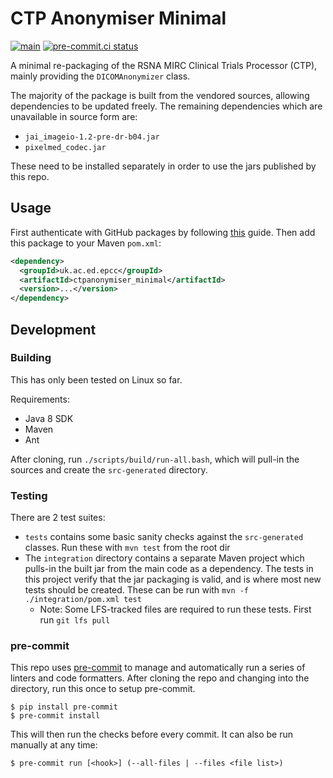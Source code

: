 # CTP Anonymiser Minimal

[![main](https://github.com/smi/ctp-anon-minimal/actions/workflows/main.yml/badge.svg)](https://github.com/smi/ctp-anon-minimal/actions/workflows/main.yml)
[![pre-commit.ci status](https://results.pre-commit.ci/badge/github/SMI/ctp-anon-minimal/main.svg)](https://results.pre-commit.ci/latest/github/SMI/ctp-anon-minimal/main)

A minimal re-packaging of the RSNA MIRC Clinical Trials Processor (CTP), mainly
providing the `DICOMAnonymizer` class.

The majority of the package is built from the vendored sources, allowing
dependencies to be updated freely. The remaining dependencies which are
unavailable in source form are:

- `jai_imageio-1.2-pre-dr-b04.jar`
- `pixelmed_codec.jar`

These need to be installed separately in order to use the jars published by this
repo.

## Usage

First authenticate with GitHub packages by following
[this](https://docs.github.com/en/packages/working-with-a-github-packages-registry/working-with-the-apache-maven-registry#authenticating-to-github-packages)
guide. Then add this package to your Maven `pom.xml`:

```xml
<dependency>
  <groupId>uk.ac.ed.epcc</groupId>
  <artifactId>ctpanonymiser_minimal</artifactId>
  <version>...</version>
</dependency>
```

## Development

### Building

This has only been tested on Linux so far.

Requirements:

- Java 8 SDK
- Maven
- Ant

After cloning, run `./scripts/build/run-all.bash`, which will pull-in the
sources and create the `src-generated` directory.

### Testing

There are 2 test suites:

- `tests` contains some basic sanity checks against the `src-generated`
  classes. Run these with `mvn test` from the root dir
- The `integration` directory contains a separate Maven project which pulls-in
  the built jar from the main code as a dependency. The tests in this project
  verify that the jar packaging is valid, and is where most new tests should
  be created. These can be run with `mvn -f ./integration/pom.xml test`
  - Note: Some LFS-tracked files are required to run these tests. First run
    `git lfs pull`

### pre-commit

This repo uses [pre-commit] to manage and automatically run a series of linters
and code formatters. After cloning the repo and changing into the directory, run
this once to setup pre-commit.

```shell
$ pip install pre-commit
$ pre-commit install
```

This will then run the checks before every commit. It can also be run manually
at any time:

```shell
$ pre-commit run [<hook>] (--all-files | --files <file list>)
```

<!-- Links -->

[pre-commit]: https://pre-commit.com
